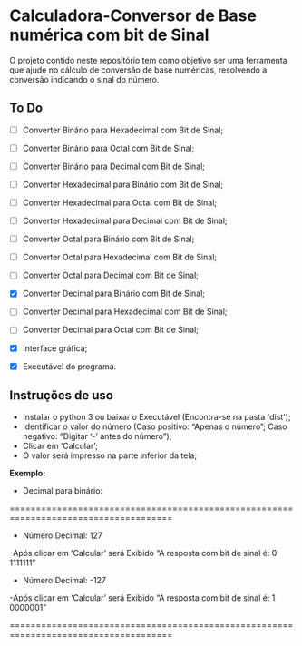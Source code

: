 # Calculadora-Conversor de Base numérica com bit de Sinal

O projeto contido neste repositório tem como objetivo ser uma ferramenta que ajude
no cálculo de conversão de base numéricas, resolvendo a conversão indicando o sinal do número.



## To Do



- [ ] Converter Binário para Hexadecimal com Bit de Sinal;
- [ ] Converter Binário para Octal com Bit de Sinal;
- [ ] Converter Binário para Decimal com Bit de Sinal;
- [ ] Converter Hexadecimal para Binário com Bit de Sinal;
- [ ] Converter Hexadecimal para Octal com Bit de Sinal;
- [ ] Converter Hexadecimal para Decimal com Bit de Sinal;
- [ ] Converter Octal para Binário com Bit de Sinal;
- [ ] Converter Octal para Hexadecimal com Bit de Sinal;
- [ ] Converter Octal para Decimal com Bit de Sinal;
- [X] Converter Decimal para Binário com Bit de Sinal;
- [ ] Converter Decimal para Hexadecimal com Bit de Sinal;
- [ ] Converter Decimal para Octal com Bit de Sinal;
- [X] Interface gráfica;
- [X] Executável do programa.



## Instruções de uso



- Instalar o python 3 ou baixar o Executável (Encontra-se na pasta 'dist');
- Identificar o valor do número (Caso positivo: “Apenas o número”; Caso negativo: “Digitar ‘-’ antes do número”);
- Clicar em ‘Calcular’;
- O valor será impresso na parte inferior da tela;



**Exemplo:**

- Decimal para binário:

=====================================================================================

- Número Decimal: 127
 
-Após clicar em ‘Calcular’ será Exibido “A resposta com bit de sinal é: 0 1111111”

- Número Decimal: -127

-Após clicar em ‘Calcular’ será Exibido “A resposta com bit de sinal é: 1 0000001”

=====================================================================================

